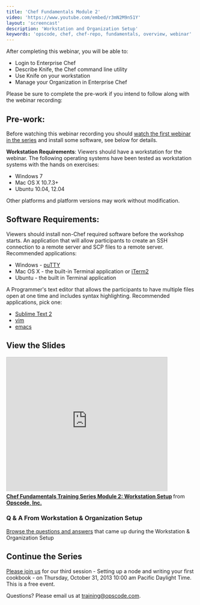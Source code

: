 ```yaml
---
title: 'Chef Fundamentals Module 2'
video: 'https://www.youtube.com/embed/r3mN2M9n51Y'
layout: 'screencast'
description: 'Workstation and Organization Setup'
keywords: 'opscode, chef, chef-repo, fundamentals, overview, webinar'
---
```


After completing this webinar, you will be able to:

- Login to Enterprise Chef
- Describe Knife, the Chef command line utility
- Use Knife on your workstation
- Manage your Organization in Enterprise Chef

Please be sure to complete the pre-work if you intend to follow along with the webinar recording:

## Pre-work:

Before watching this webinar recording you should [watch the first webinar in the series][fundi-week-1] and install some software, see below for details.

**Workstation Requirements**: Viewers should have a workstation for the webinar. The following operating systems have been tested as workstation systems with the hands on exercises:

- Windows 7
- Mac OS X 10.7.3+
- Ubuntu 10.04, 12.04

Other platforms and platform versions may work without modification.

## Software Requirements:

Viewers should install non-Chef required software before the workshop starts.
An application that will allow participants to create an SSH connection to a remote server and SCP files to a remote server.  Recommended applications:

- Windows - [puTTY][puTTY]
- Mac OS X - the built-in Terminal application or [iTerm2][iTerm2]
- Ubuntu - the built in Terminal application

A Programmer's text editor that allows the participants to have multiple files open at one time and includes syntax highlighting.  Recommended applications, pick one:

- [Sublime Text 2][sublime-text-2]
- [vim][vim]
- [emacs][emacs]

## View the Slides 

<iframe src="http://www.slideshare.net/slideshow/embed_code/27535570" width="427" height="356" frameborder="0" marginwidth="0" marginheight="0" scrolling="no" style="border:1px solid #CCC;border-width:1px 1px 0;margin-bottom:5px" allowfullscreen> </iframe> <div style="margin-bottom:5px"> <strong> <a href="https://www.slideshare.net/opscode/chef-fundamentals-training-series-module-2" title="Chef Fundamentals Training Series Module 2: Workstation Setup" target="_blank">Chef Fundamentals Training Series Module 2: Workstation Setup</a> </strong> from <strong><a href="http://www.slideshare.net/opscode" target="_blank">Opscode, Inc.</a></strong> </div>

### Q & A From Workstation & Organization Setup

[Browse the questions and answers][fundi-week-2-qa] that came up during the Workstation & Organization Setup

## Continue the Series

[Please join us][week-3-signup] for our third session - Setting up a node and writing your first cookbook - on Thursday, October 31, 2013 10:00 am Pacific Daylight Time.  This is a free event.

Questions? Please email us at [training@opscode.com][trainging-at-opscode-com].

[fundi-week-1]: /screencasts/fundi-webinar-week-1
[puTTY]: http://www.chiark.greenend.org.uk/~sgtatham/putty/download.html
[iTerm2]: http://www.iterm2.com/#/section/home
[sublime-text-2]: http://www.sublimetext.com/
[vim]: http://www.vim.org/
[emacs]: http://www.gnu.org/software/emacs/
[fundi-week-2-qa]: http://pages.opscode.com/rs/opscode/images/chef-fundamentals-module-2-qa.pdf
[week-3-signup]: http://pages.opscode.com/20131031-chef-fundamentals-module-3.html
[trainging-at-opscode-com]: mailto:training@opscode.com
